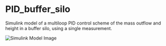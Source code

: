 # PID_buffer_silo
Simulink model of a multiloop PID control scheme of the mass outflow and height in a buffer silo, using a single measurement.

![Simulink Model Image](https://drive.google.com/file/d/19mYeE5vftIEHwryS8ZoLKsMoChJUtnTa/preview)









